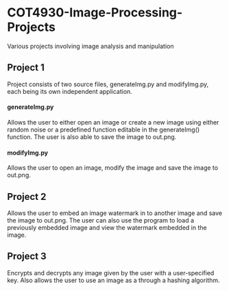 # COT4930-Image-Processing-Projects
Various projects involving image analysis and manipulation

## Project 1
Project consists of two source files, generateImg.py and modifyImg.py, each being its own independent application. 

#### generateImg.py
Allows the user to either open an image or create a new image using either random noise or a predefined function editable in the generateImg() function. The user is also able to save the image to out.png.

#### modifyImg.py
Allows the user to open an image, modify the image and save the image to out.png.

## Project 2
Allows the user to embed an image watermark in to another image and save the image to out.png. The user can also use the program to load a previously embedded image and view the watermark embedded in the image.

## Project 3
Encrypts and decrypts any image given by the user with a user-specified key. Also allows the user to use an image as a through a hashing algorithm.
